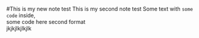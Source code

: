 #This is my new note test
This is my second note test
Some text with `some code` inside,  
    some code here second format  
    jkjkjlkjlkjlk
